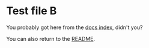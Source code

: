 # Test file B

You probably got here from the [docs index](index.md), didn't you?

You can also return to the [README](../README.md).
